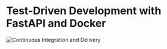 # Test-Driven Development with FastAPI and Docker

![Continuous Integration and Delivery](https://github.com/kutuzov13/fatstapi/workflows/main.yml/badge.svg?branch=master)
